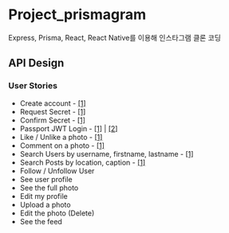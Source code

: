 # **Project_prismagram**

Express, Prisma, React, React Native를 이용해 인스타그램 클론 코딩

## **API Design**

### User Stories

- Create account - [[1]](https://github.com/fullyalive/project_prismagram/commit/774930d781c929dcf386fa2fa307dc8f6c16a9bb)
- Request Secret - [[1]](https://github.com/fullyalive/project_prismagram/commit/d4446044d0348ed28f40f7501ae1bac2d0dd9091)
- Confirm Secret - [[1]](https://github.com/fullyalive/project_prismagram/commit/15e4297c97493888f8d55f920aacc7f119667bb9)
- Passport JWT Login - [[1]](https://github.com/fullyalive/project_prismagram/commit/abe24851fd5584a3e57d396e1e849023d222d784) | [[2]](https://github.com/fullyalive/project_prismagram/commit/ecc5b084d3f1cd127ded89daf0d27e0d37298c12)
- Like / Unlike a photo - [[1]](https://github.com/fullyalive/project_prismagram/commit/b7d03f229c3cd38bf6d81e2693af3620e508fe4a)
- Comment on a photo - [[1]](https://github.com/fullyalive/project_prismagram/commit/ec6872ee712d5818c6b5bef4c7fb3c21aa693b3f)
- Search Users by username, firstname, lastname - [[1]](https://github.com/fullyalive/project_prismagram/commit/1262b46fa6e840b622fc0da0aa5db7f62aaee023)
- Search Posts by location, caption - [[1]](https://github.com/fullyalive/project_prismagram/commit/6bb8ab6a0c5f39bea5e497f8aa1cd556f6282310)
- Follow / Unfollow User
- See user profile
- See the full photo
- Edit my profile
- Upload a photo
- Edit the photo (Delete)
- See the feed
